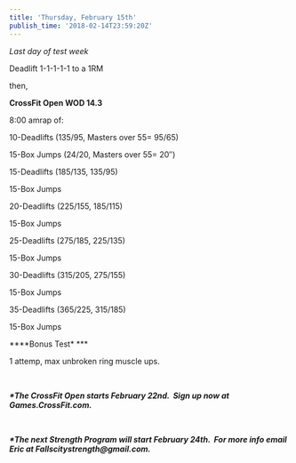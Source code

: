 ```yaml
---
title: 'Thursday, February 15th'
publish_time: '2018-02-14T23:59:20Z'
---
```


*Last day of test week*

Deadlift 1-1-1-1-1 to a 1RM

then,

**CrossFit Open WOD 14.3**

8:00 amrap of:

10-Deadlifts (135/95, Masters over 55= 95/65)

15-Box Jumps (24/20, Masters over 55= 20″)

15-Deadlifts (185/135, 135/95)

15-Box Jumps

20-Deadlifts (225/155, 185/115)

15-Box Jumps

25-Deadlifts (275/185, 225/135)

15-Box Jumps

30-Deadlifts (315/205, 275/155)

15-Box Jumps

35-Deadlifts (365/225, 315/185)

15-Box Jumps

***\*Bonus Test\* ***

1 attemp, max unbroken ring muscle ups.

 

***\*The CrossFit Open starts February 22nd.  Sign up now at
Games.CrossFit.com.***

 

***\*The next Strength Program will start February 24th.  For more info
email Eric at Fallscitystrength\@gmail.com.***
